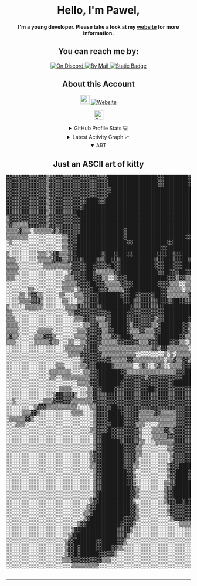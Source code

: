 <!DOCTYPE html>
<html lang="en">
<head>
  <meta charset="UTF-8">
  <meta name="viewport" content="width=device-width, initial-scale=1.0">
</head>
<body>

<div align="center">
  <span>
    <h1>Hello, I'm Pawel,</h1>
    <h4>I'm a young developer. Please take a look at my <a href="https://pawelk.dev" target="_blank">website</a> for more information.</h4>
  </span>
</div>

  <div align="center">
    <h2>You can reach me by:</h2>
    <p>
      <a href="https://discord.com/@me/users/967830338116153496" target="_blank">
        <img alt="On Discord" src="https://img.shields.io/badge/Discord-Blue?style=for-the-badge&logo=discord&logoColor=%23FFFFFF&color=%235865F2">
      </a>
      <a href="mailto:izzymice@tuta.io" target="_blank">
        <img alt="By Mail" src="https://img.shields.io/badge/Mail-Red?style=for-the-badge&logo=gmail&logoColor=%23FFFFFF&color=%23F90101">
      </a>
      <a href="https://pawelk.dev/" target="_blank">
        <img alt="Static Badge" src="https://img.shields.io/badge/Website-Grey?style=for-the-badge&logo=firefoxbrowser&logoColor=%23FFFFFF&color=%23FF7139">
      </a>
    </p>

  <div align="center">
    <h2>About this Account</h2>
    <p>
      <a href="github.com/pawelk1337" target="_blank">
        <img src="https://komarev.com/ghpvc/?username=pawelk1337&style=for-the-badge&label=PROFILE+VIEWS" height="25" alt="views count">
      </a>
      <a href="https://pawelk.dev/">
        <img alt="Website" src="https://img.shields.io/website?url=https%3A%2F%2Fpawelk1337&up_message=online&up_color=%238db600&down_message=online%20(or%20not)&down_color=%238db600&style=for-the-badge">
      </a>
    </p>
    <p>
      <a href="https://www.codefactor.io/repository/github/pawelk1337/pawelk1337/overview/main">
        <img src="https://www.codefactor.io/repository/github/pawelk1337/pawelk1337/badge/main" height="25" alt="CodeFactor">
      </a>
    </p>

<details>
  <summary>GitHub Profile Stats 💻</summary>
  <div align="center">
    <h2>GitHub Stats</h2>
    <details open>
      <summary><h3>Languages</h3></summary>
      <p>
        <a href="https://github.com/pawelk1337/">
          <img src="https://github-readme-stats.vercel.app/api/top-langs/?username=pawelk1337&langs_count=4&theme=gruvbox&layout=compact&hide_border=true" alt="pawelk1337 :: overall Top Langs">
        </a>
      </p>
      <p>
        <a href="https://github.com/pawelk1337/">
          <img width="45%" src="https://github-profile-summary-cards.vercel.app/api/cards/repos-per-language?username=pawelk1337&theme=gruvbox&layout=compact&hide_border=true" alt="pawelk1337 :: Top Langs by repo">
          <img width="45%" src="https://github-profile-summary-cards.vercel.app/api/cards/most-commit-language?username=pawelk1337&theme=gruvbox&layout=compact&hide_border=true" alt="pawelk1337 :: Top Langs by commit">
        </a>
      </p>
    </details>
    <details open>
      <summary><h3>Statistics</h3></summary>
      <p>
        <a href="https://github.com/pawelk1337/">
          <img width="49.5%" src="https://github-readme-stats.vercel.app/api?username=pawelk1337&show_icons=true&theme=gruvbox&hide_border=true">
          <img width="49.5%" src="https://github-readme-streak-stats.herokuapp.com/?user=pawelk1337&theme=gruvbox&hide_border=true">
        </a>
      </p>
    </details>
  </div>
</details>

<details>
  <summary>Latest Activity Graph 📈</summary>
  <br>
  <h2 align="center">Latest Contribution</h2>
  <a href="https://github.com/pawelk1337/">
    <img alt="Pawel's Activity Graph" src="https://github-readme-activity-graph.vercel.app/graph?username=pawelk1337&theme=github-compact&hide_border=true">
  </a>
  <br>
</details>

<details open>
  <summary>ART</summary>
  <div align="center">
    <h2>Just an ASCII art of kitty</h2>
    <pre>
▓▓▓▓▓▓▓▓▓▓▓▓▓▒▓▓▓▓▓▓▓▓▓▓▓▓▓▓▓▓▓▓▓████████████████▓▓████████▓▓▓▓▓▓▓▓▓▓▓▓▓▓██▓▓▓▓▓▓▓▓▓▓▓▓▓▓▓▓▓▓▓▒▒▒▒
▓▓▓▓▓▓▓▓▓▓▓▓▓▒▓▓▓▓▓▓▓▓▓▓▓▓▓▓▓▓▓▓▓████████████████▓▓████████▓▓▓▓▓▓▓▓▓▓▓▓▓▓██▓▓▓▓▓▓▓▓▓▓▓▓▓▓▓▓▓▓▓▒▒▒▒
▓▓▓▓▓▓▓▓▓▓▓▓▓▒▓▓▓▓▓▓▓▓▓▓▓▓▓▓▓▓▓▓▓▓████████████████████████████▓▓▓▓▓▓▓▓▓▓▓▓▓▓▓▓▓▓▓▓▓█▓▓▓▓▓▓▓▓▓▓▒▒▒▒
▓▓▓▓▓▓▓▓▓▓▓▓▓▒▓▓▓▓▓▓▓▓▓▓▓▓▓▓▓▓▓▓▓█████████████████████████████▓▓▓▓▓▓▓▓▓▓▓▓▓▓▓▓▓▓▓▓▓▓▓▓▓▓▓▓▓▓▓▓▒▒▒░
▓▓▓▓▓▓▓▓▓▓▓▓▓▒▓▓▓▓▓▓▓▓▓▓▓▓████▓▓█████████████████████████████▓▓▓▓▓▓▓▓▓▓▓▓▓▓▓▒▓▓▓▓▓▓▓▓▓▓▓▓▓▓▓▓▓▒░░░
▓▓▓▓▓▓▓▓▓▓▓▓▓▒▓▓▓▓▓▓▓▓▓▓▓████████████████████████████████████▓▓▓▓▓▓▓▓▓▓▓▓▓▓▓▓▓▓▓▓▓▓▓▓▓▓▓▓▓▓▓▒▒░░░░
▓▓▓▓▓▓▓▓▓▓▓▓▓▒▓▓▓▓▓▓▓▓▓████████████████████████████████████████▓▓▓▓▓▓▓██▓▓▓▓▓▓▓▓▓▓▓▓▓▓▓▓▓▓▒▒░░░░░░
▒▓▓▓▓▓▓▓▓▓▓▓▓▒▓▓▓▓▓▓▓▓▓▓█████████████████████████████████████████████▓▓▓▓▓▓▓▓▓▓▓▓█▓▓▓▓▓▓▒░░░░░░░░░
▒▓▒▒▒▒▒▓▓▓▓▓▓▒▓▓▓▓▓▓▓▓▓▓████████████████████████████████████████████▓▓███▓▓▓▓▓▓██▓▓▒▒▒░░░░░░░░░░░░
▒▒▒▒▓▒▒▒░▒▒▒▒▒▒▓▒▓▓▓▓▓▓▓██████████████▓█████████████████████████▓█████████▓▓▓▓██▓▓▒░░░░░░░░░░░░░░░
▒▒▒▒▒▒▒░░░░░░░░░░░▒▒▓▓▓███████████████▓███████████████████▓▓█████████████▓▓▓▓▓▓▓▒▒░░░░░░░░░░░░░░░░
░▒░░░░░░░░░░░░░░░░▒▒▓▓▓████████████████▓▓███████████▓▓██████▓█████████████▓▓▓▓▓▒░░░░░░░░░░░░░░░░░░
░░░░░░░░░░░░░░░░░░▒▒▓▓▓███████████████████████████▓▓████████▓▓▓████████████▓▓▓▓▒▒░░░░░░░░░░░░░░░░░
▒░░░░░░░░░▒▒▒░▒▓▓▒▒▒▓▓▓████████▓███▓███▓▓████████▓▓▓██▓▓▓██████████████████▓▓▓▓▒▒▒░░░░░░░░░░░░░░░░
▒▒▒░░░░░░░▒▒▒▒▒▓▓▓▒▒▓▓▓▓▓████▓▓▓██▓▓▓███████████▓▓▓███▓▓▓██▓▓███████████████▓▓▓▓▓▒░░░░░░░░░░░░░░░░
▒▒▒▒░░░░░░░░▒▒▒▒▒▒▒▒▒▓▓▓▓▓██▓▓▓▓▓▓█▓▓███████████▓▓▓███▓▓▓██████▓▓███████████▓▓▓▓▒░░░░░░░░░░░░░░░░░
▒▒▒▒░░░░░░░░░░░░░░░░▒▓▓▓▓▓██▓▒▒▒▒▒▒▓▓████████████▓▓██▓▓▓██▓▓▓▓▓▓▓▓██████▓▓▓▓▓▒▒▒░░░░░░░░░░░░░░░░░░
▒▒▒░░░░░░░░░░░░░░░░▒▒▒▓▓▓▓██▓▓▓▒▒░░▒▓▓▓█████████████▓▓▓▒▓▓▒▒▒▒▒▓▓▓██▓▓▓▓▓▓▓▓▓▒▒░░░░░░░░░░░░░░░░░░░
░░░░░░░░░░░░░░░░░░▒▒▒▒▒▓▓▓▓██▓▓▓▒▒▒▒▒▓▓▓▓████████▓▓▓▓▒▒▒░░▒▒▒▓▓▓▓██▓▓▓▓▓▓▓▓▒▒▒░░░░░░░░░░░░░░░░░░░░
░░░░░░░▒▒░░░░░░░░░▒▒▒▒░▒▓▓▓▓██▓▓▓▒▒▒▒▒▓▓██████████▓▓▒▒▒▒▒░▒▒▒▓▓▓██▓▓▓▓▓▓▓▓▒▒▒▒░░░░░░░░░░░░░░░░░░░░
░░░░▒▒░▒▓▓▒▒░░░░░▒▒░░░▒▒▒▓▓▓▓▓███████▓▓▓██▓▓▓▓▓▓██▓▓▒▒▒▒▒▒▒▓▓▓▓██▓▓▓▓▓▓▓▓▒▒▒▒▒░░░░░░░░░░░░░░░░░░░░
░░░░▒▒▒▒▓▓▓▒░░░░░░▒▒░░░▒▒▓▓▓▓▓████████▓▓█▓▓▓▓▓▓▓▓█▓▓▓▓██▓▓▓▓▓███▓▓▓▓▓▓▓▓▒▒░░░░░░░░░░░░░░░░░░░░░░░░
▒░░░░░▒▒▒▒▒▒░░░░░░░▒▒▒▒▓▓▓▓▓▓▓▓█████████▓▓▓▓▓▓▓▓▓▓▓████████████▓▓▓▓▓▓▓▓▒▒░░░░░░░░░░░░░░░░░░░░░░░░░
▒▒░░░░░░░░░░░░░░░░░░▒▒▓▓▓▓▓▓▓▓▓▓▓▓█████▓▓▓▓▓▓▓▓▓▓▓▓███████████▓▓▓▓▓▓▓▓▒▒▒░░░░░░░░░░░░░░░░░░░░░░░░░
▒▒▒░░░░░░░░░░░░░░░░░░░▒▒▒▓▓▓▓▒▒▒▓▓█████▓▓▓▓▓▓▓▓▓▒▓▓████████▓▓▓▓▒▒▒▒▒▓▓▓▒▒▒░░░░░░░░░░░░░░░░░░░░░░░░
▒▒▒▒░░░░░░░░░░░░░░░░░░░░░▒▒▓▓▓▒▒▒▓█████▓▒▓▓▓▓▓▓▒▒▓███████▓▓▒▒▒▒▒▒▒▒▓▓▓▓▓▒▒░░░░░░░░░░░░░░░░░░░░░░░░
▒▒▒▒░░░░░░▒▒▒▒▒░░░░░░░░▒▒▒▓▓▓▓▓▒▒▓▓████▓▒▒▒▓▓▒▒▒▓▓███████▓▓▒░░░▒▒▒▒▓▓█▓▓▓▒░░░░░░░░░░░░░░░░░░▒▒▓▓▒░
▒▓▒▒░░░░░▒▒▒▓▓▓▒░░░░░░▒▒▒▒▓▓▓▓▓▒▒▒▓▓▓███▓▒▒▒▒▒▒▒▓███████▓▓▒▒▒▒▒▒▒▒▓▓███▓▓▒░░░░░░░░░░░▒▒░░░░▒▒▒▓▒▒░
▒▒▒░░░░░░▒▒▒▒▒▓▒▒░░░▒▒░░▒▒▓▓▓▓▓▒▒▒▒▒▓▓▓▓▓▓▓▒▒▒▓▓▓████▓▓▓▒▒░▒▒▒▒▒▓▓▓████▓▓▓▒░░░░░░░░▒▓▓▓▒▒▒▒▓▓▓▓▒░░
░░░░░░░░░░░░░░░░░░░▒▒▒▒▒▒▓▓▓▓▓▒▒▒▒▒▒▒▒▒▒▒▒▒▒▒▒▒▓▓▒▓▓▒▒▒▒▒▒▒░▒▒▒▒▓▓███▓▓▓▓▒░░░░░░░░░░░░░▒▒▓▓▓▓▒▒▒░░
░░░░░░░░░░░░░░░░░░░░▒▒▒▒▓▓▓▓▓▓▓▒▒▒▒▒▒▒▒▒▒▒░░░░░░░░░▒░▒░▒▒▒▒▒▒▒▒▓▓████▓▓▓▓▒░░░░░░░░░░░░░░▒▓▓▒░░░░░░
░░░░░░░░░░░░░░░░░░░░░░░░▒▓▓▓▓▓▓▓▓▓▒▒▒▒▒▓▓▒▒▒▒▒▒▒▒▒▒░▒▒▓▒▒▓▓▒▒▓▓█████▓▓▓▓▓▒░░░░░░░░░░░░░░░░▒▒░░▒▒░▒
░░░░░░░░░░░░░░░░▒▒▒░░░░░▒▒▓▓▓█████▓▒▒▒▒▒▒░░▒▓▒░░▒▓▒░░▒▒▒▒▓▓▓▓▓██████▓▓▓▓▒░░░░░░░░░░░░░░░░░▒▒▒▒░░▒▓
░░░░░░░░░░░░░░▒▒▒▒▒▒▒░░░░▒▒▓▓▓███████▓▓▒▒▒▒▒▒▒▒▒▒▒▒▒▒▒▒▓▓▓█████████▓▓▓▓▓▒░░░░░░░░░░░░░░░░░░░░░░░▒▓
░░░░░░░░░░░░░░▒▒░░▒▒▒▒▒▒▒▒▒▓▓▓████████▓▓▓▓▓▓▓▒▓▓▓▓▓▓▓▓▓▓▓█████████▓▓▓▓▓▒▒░░░░░░░░░░░░░░░░░░░░░░░▒▓
░░░░░░░░░░░░░░░░░░░░░░░▒▒▒▒▓▓▓███████▓▓▓▓▓▓▓▓▓▓▓▓▓▓▓▓▓██████████▓▓▓▓▓▓▓▒▒░░░░░░░░░░░░░░░░░░░░░░░░░
░░░░░░░░░░░░░░░░░▒▒▒▒░░░░░▒▒▓▓▓████▓▓▓▓▓▓▓▓▓▓▓██▓▓▓▓▓▓▓▓▓▓▓▓▓▓▓▓▓▓▓▓▓▓▒░░░░░░░░░░░░░░░░░░░░░░░░░░░
░░░░░░░░░░░░░░░▒▓▓▓▓▓▓▒░░░▒▒▓▓▓▓▓▓▓▓▓▓▓▓▓▓▓▓▓▓▓▓▓▓▓▓▓▓▓▓▓▓▓▓▓▓▓▓▓▓▓▓▓▓▒░░░░░░░░░░░░░░░░░░░░░░░░░░░
░░▒░░░░░░░░░▒▒▒▓▓▓▓▓▓▒▒▒▒▒▒▒▓▓▓▓▓▓▓▓▓▓▓▓▓▓▓▓▓▓▓▓▓▓▓▓▓▓▓▓▓▓▓▓▓▓▓▓▓▓▓▓▓▒░░░░░░░░░░░░░░░░░░░░░░░░░░░░
░░░░░░░░░▒▓▓▓▒▒▒▒▒▒▒▒▒▒░░░░▒▒▓▓▓▓▓██▓▓▓▓▓▓▓▓▓▓▓▓▓▓▓▓▓▓▓▓▓▓▓▓▓▓▓▓▓▓▓▓▒▒░░░░░░░░░░░░░░░░░░░░░░░░░░░░
░░░░░▒▒▒▓▓▒░░░░░░░░░░▒▒▒▒░░░▒▓▓▓▓████▓▓▓▓▓▓▒▒▒▒▒▓▓▒▒▒▒▒▓▓▓▓▓▓▓▓▓▓▓▓▒▒░░░░░░░░░░░░░░░░░░░░░░░░░░░░░
░▒▒▒▒▒▓▓▒░░░░░░░░░░░░░░░░░░░▒▓▓▓▓█████▓▓▓▓▓▒▒▒▒▒▒▒▒▒▒▒▒▓▓▓▓▓▓▓▓▓▓▓▓▒░░░░░░░░░░░░░░░░░░░░░░░░░░░░░░
░░░▒▒▒░░░░░░░░░░░░░░░░░░░░░░▒▓▓▓▓▓████▓▓▓▓▒▒▒░░░░▒▒▒▒▒▒▓▓▓▓▓▓▓▓▓▓▓▓▒░░░░░░░░░░░░░░░░░░░░░░░░░░░░░░
░░░░░░░░░░░░░░░░░░░░░░░░░░░▒▒▓▓▓▓█▓▓▓▓▓▓▓▓▓▒░░░▒▒▒▒▓▓▒▓▓▓▓▓▓▓▓▓▓▓▓▒▒░░░░░░░░░░░░░░░░░░░░░░░░░░░░░░
░░░░░░░░░░░░░░░░░░░░░░░░░░░░▒▓▓███▓▓▓▓▓▓▓▓▓▒░░░▒▒▒▒▒▓▓▓▓▓▓▓▓▓▓▓▓▓▓▒░░░░░░░░░░░░░░░░░░░░░░░░░░░░░░░
░░░░░░░░░░░░░░░░░░░░░░░░░░░░▒▓▓██████▓▓▓▓▓▓▒▒░░░▒▒▒▒▒▒▓▓▓▓▓▓▓▓▓▓▓▒░░░░░░░░░░░░░░░░░░░░░░░░░░░░░░░░
░░░░░░░░░░░░░░░░░░░░░░░░░░░░▒▓▓███████▓▓▓▓▒▒░░░░░░░░▒▒▓▓▓▓▓▓▓▓▓▓▓▒░░░░░░░░░░░░░░░░░░░░░░░░░░░░░░░░
░░░░░░░░░░░░░░░░░░░░░░░░░░░▒▓▓▓███████▓▓▓▓▒▒░░░░░░░░░▒▓▓▓▓▓▓▓▓▓▓▒░░░░░░░░░░░░░░░░░░░░░░░░░░░░░░░░░
░░░░░░░░░░░░░░░░░░░░░░░░░░░▒▓▓▓███████▓▓▓▓▒░░░░░░░░░░▒▓▓▓▓▓▓█▓▓▓▒░░░░░░░░░░░░░░░░░░░░░░░░░░░░░░░░░
░░░░░░░░░░░░░░░░░░░░░░░░░░░▒▒▓▓███████▓▓▓▒▒░░░░░░░░░▒▓▓▓█████▓▓▒▒░░░░░░░░░░░░░░░░░░░░░░░░░░░░░░░░░
░░░░░░░░░░░░░░░░░░░░░░░░░░░░▒▓▓████████▓▓▒░░░░░░░░░░▒▓▓████▓▓▓▓▒▒░░░░░░░░░░░░░░░░░░░░░░░░░░░░░░░░░
░░░░░░░░░░░░░░░░░░░░░░░░░░░░▒▓▓████████▓▓▒░░░░░░░░░░▒▓▓████▓▓▓▓▒░░░░░░░░░░░░░░░░░░░░░░░░░░░░░░░░░░
░░░░░░░░░░░░░░░░░░░░░░░░░░░░▒▓▓████████▓▓▒░░░░░░░░░▒▒▓▓█████▓▓▒░░░░░░░░░░░░░░░░░░░░░░░░░░░░░░░░░░░
░░░░░░░░░░░░░░░░░░░░░░░░░░░░▒▓▓█████████▓▓▒░░░░░░░░▒▓▓███████▓▒▒░░░░░░░░░░░░░░░░░░░░░░░░░░░░░░░░░░
░░░░░░░░░░░░░░░░░░░░░░░░░░░░▒▓██████████▓▓▒░░░░░░░░▒▓▓████████▓▒░░░░░░░░░░░░░░░░░░░░░░░░░░░░░░░░░░
░░░░░░░░░░░░░░░░░░░░░░░░░░░▒▓▓██████████▓▒░░░░░░░░░▒▓▓▓██▓█▓█▓▓▓▒░░░░░░░░░░░░░░░░░░░░░░░░░░░░░░░░░
░░░░░░░░░░░░░░░░░░░░░░░░░░▒▓▓███████████▓▓▒░░░░░░░░░▒▓▓▓▓▓▓▓▓▓▓▓▓▒░░░░░░░░░░░░░░░░░░░░░░░░░░░░░░░░
░░░░░░░░░░░░░░░░░░░░░░░░░▒▒▓████████████▓▓▒░░░░░░░░░▒▓▓▓▓▓▓▓▓▓▓▓▒░░░░░░░░░░░░░░░░░░░░░░░░░░░░░░░░░
░░░░░░░░░░░░░░░░░░░░░░░░░▒▓███████████▓▓▓▓▒░░░░░░░░░░▒▓▓▓▓▓▓▓▓▒▒░░░░░░░░░░░░░░░░░░░░░░░░░░░░░░░░░░
░░░░░░░░░░░░░░░░░░░░░░░▒▓▓███████████▓▓▓▓▒░░░░░░░░░░░░░░▒▒▒▒▒▒░░░░░░░░░░░░░░░░░░░░░░░░░░░░░░░░░░░░
░░░░░░░░░░░░░░░░░░░░░▒▓▓████████████▓▓▓▓▒░░░░░░░░░░░░░░░░░░░░░░░░░░░░░░░░░░░░░░░░░░░░░░░░░░░░░░░░░
░░░░░░░░░░░░░░░░░░░░▒▓▓█████████████▓▓▓▒░░░░░░░░░░░░░░░░░░░░░░░░░░░░░░░░░░░░░░░░░░░░░░░░░░░░░░░░░░
░░░░░░░░░░░░░░░░░░░▒▓▓███████▓▓█████▓▓▒░░░░░░░░░░░░░░░░░░░░░░░░░░░░░░░░░░░░░░░░░░░░░░░░░░░░░░░░░░░
░░░░░░░░░░░░░░░░░░░▒▓▓█▓█████▓▓███▓▓▒▒░░░░░░░░░░░░░░░░░░░░░░░░░░░░░░░░░░░░░░░░░░░░░░░░░░░░░░░░░░░░
░░░░░░░░░░░░░░░░░░░▒▓▓█▓██████▓▓▓▓▓▒░░░░░░░░░░░░░░░░░░░░░░░░░░░░░░░░░░░░░░░░░░░░░░░░░░░░░░░░░░░░░░
░░░░░░░░░░░░░░░░░░▒▒▒▓▓▓▓▓▓▓▓▓▓▒▒▒░░░░░░░░░░░░░░░░░░░░░░░░░░░░░░░░░░░░░░░░░░░░░░░░░░░░░░░░░░░░░░░░
░░░░░░░░░░░░░░░░░░░░░▒▒▒▒▒▒▒▒▒░░░░░░░░░░░░░░░░░░░░░░░░░░░░░░░░░░░░░░░░░░░░░░░░░░░░░░░░░░░░░░░░░░░░
        </pre>
  </div>
</details>

</body>
<!--
<footer>
  <img src=https://capsule-render.vercel.app/api?type=waving&color=auto&height=100&section=footer>
</footer>
-->
</html>

-----



